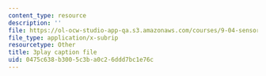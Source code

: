 ```yaml
---
content_type: resource
description: ''
file: https://ol-ocw-studio-app-qa.s3.amazonaws.com/courses/9-04-sensory-systems-fall-2013/0475c638b3005c3ba0c26ddd7bc1e76c_-I-WA_kSkfA.vtt
file_type: application/x-subrip
resourcetype: Other
title: 3play caption file
uid: 0475c638-b300-5c3b-a0c2-6ddd7bc1e76c
---
```

